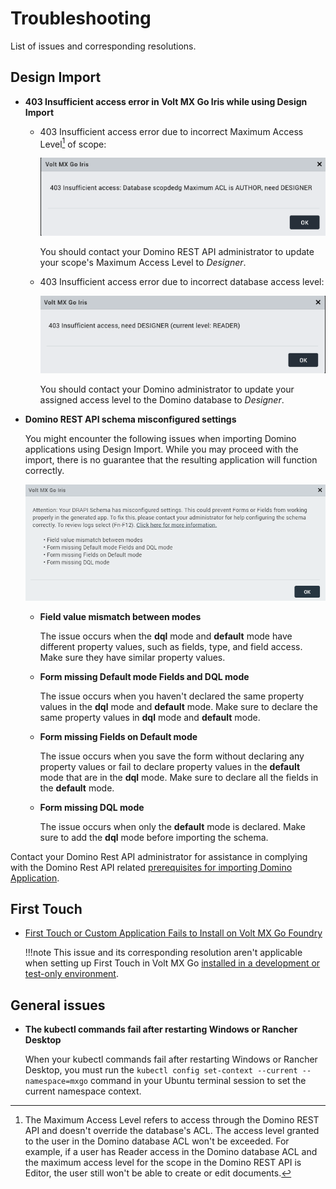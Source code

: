 # Troubleshooting

List of issues and corresponding resolutions.

## Design Import

- **403 Insufficient access error in Volt MX Go Iris while using Design Import**

    - 403 Insufficient access error due to incorrect Maximum Access Level[^1] of scope:
        
        ![Error dialog](../assets/images/didrapierr.png)

        You should contact your Domino REST API administrator to update your scope's Maximum Access Level to *Designer*.

    - 403 Insufficient access error due to incorrect database access level:

        ![Error dialog](../assets/images/diaclerr.png)
    
        You should contact your Domino administrator to update your assigned access level to the Domino database to *Designer*.

    [^1]: The Maximum Access Level refers to access through the Domino REST API and doesn't override the database's ACL. The access level granted to the user in the Domino database ACL won't be exceeded. For example, if a user has Reader access in the Domino database ACL and the maximum access level for the scope in the Domino REST API is Editor, the user still won't be able to create or edit documents. 

- **Domino REST API schema misconfigured settings**

    You might encounter the following issues when importing Domino applications using Design Import. While you may proceed with the import, there is no guarantee that the resulting application will function correctly.

    ![Design Import error dialog](../assets/images/didrapissues.png)

    - **Field value mismatch between modes** 

        The issue occurs when the **dql** mode and **default** mode have different property values, such as fields, type, and field access. Make sure they have similar property values.

    - **Form missing Default mode Fields and DQL mode**

        The issue occurs when you haven't declared the same property values in the **dql** mode and **default** mode. Make sure to declare the same property values in **dql** mode and **default** mode.

    - **Form missing Fields on Default mode**

        The issue occurs when you save the form without declaring any property values or fail to declare property values in the **default** mode that are in the **dql** mode. Make sure to declare all the fields in the **default** mode.

    - **Form missing DQL mode**

        The issue occurs when only the **default** mode is declared. Make sure to add the **dql** mode before importing the schema.

Contact your Domino Rest API administrator for assistance in complying with the Domino Rest API related [prerequisites for importing Domino Application](../tutorials/designimport.md#before-you-begin).

## First Touch

- [First Touch or Custom Application Fails to Install on Volt MX Go Foundry](https://support.hcltechsw.com/csm?id=kb_article&sysparm_article=KB0106427)

    !!!note
        This issue and its corresponding resolution aren't applicable when setting up First Touch in Volt MX Go [installed in a development or test-only environment](../tutorials/containerdeployment.md). 

## General issues

- **The kubectl commands fail after restarting Windows or Rancher Desktop**

    When your kubectl commands fail after restarting Windows or Rancher Desktop, you must run the `kubectl config set-context --current --namespace=mxgo` command in your Ubuntu terminal session to set the current namespace context.
